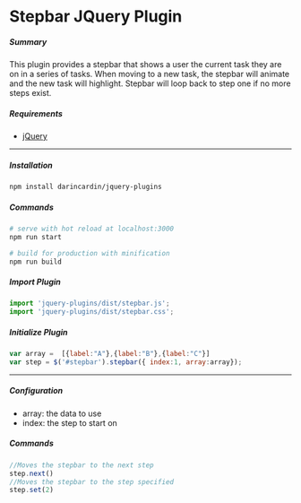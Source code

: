 # Stepbar JQuery Plugin

##### Summary
This plugin provides a stepbar that shows a user the current task they are on in a series of tasks. When moving to a new
task, the stepbar will animate and the new task will highlight. Stepbar will loop back to step one if no more steps exist.

##### Requirements
  + [jQuery](http://jquery.com/)

-----
##### Installation 


```bash
npm install darincardin/jquery-plugins
```

##### Commands

```bash
# serve with hot reload at localhost:3000
npm run start

# build for production with minification
npm run build
```

##### Import Plugin

```javascript
import 'jquery-plugins/dist/stepbar.js';
import 'jquery-plugins/dist/stepbar.css';
```


##### Initialize Plugin

```javascript
var array =  [{label:"A"},{label:"B"},{label:"C"}] 
var step = $('#stepbar').stepbar({ index:1, array:array});	
```
-----

##### Configuration

* array: the data to use
* index: the step to start on


##### Commands
```javascript
//Moves the stepbar to the next step
step.next()    
//Moves the stepbar to the step specified
step.set(2)    
```
